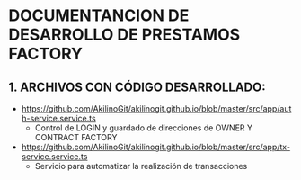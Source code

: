 #                                                             DOCUMENTANCION DE DESARROLLO DE PRESTAMOS FACTORY
## 1. ARCHIVOS CON CÓDIGO DESARROLLADO:
  - https://github.com/AkilinoGit/akilinogit.github.io/blob/master/src/app/auth-service.service.ts
    - Control de LOGIN y guardado de direcciones de OWNER Y CONTRACT FACTORY
  - https://github.com/AkilinoGit/akilinogit.github.io/blob/master/src/app/tx-service.service.ts
    - Servicio para automatizar la realización de transacciones 
